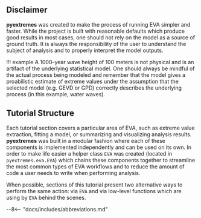 ## Disclaimer
**pyextremes** was created to make the process of running EVA simpler
and faster. While the project is built with reasonable defaults which produce
good results in most cases, one should not rely on the model as a source
of ground truth. It is always the responsibility of the user to understand
the subject of analysis and to properly interpret the model outputs.

!!! example
    A 1000-year wave height of 100 meters is not physical and
    is an artifact of the underlying statistical model.
    One should always be mindful of the actual process being modeled and
    remember that the model gives a proabilistic estimate of extreme values
    under the assumption that the selected model (e.g. GEVD or GPD)
    correctly describes the underlying process (in this example, water waves).

## Tutorial Structure
Each tutorial section covers a particular area of EVA, such as extreme value
extraction, fitting a model, or summarizing and visualizing analysis results.
**pyextremes** was built in a modular fashion where each of these components
is implemented independently and can be used on its own. In order to make life easier
a helper class `EVA` was created (located in `pyextremes.eva.EVA`) which chains these
components together to streamline the most common types of EVA workflows and to reduce
the amount of code a user needs to write when performing analysis.

When possible, sections of this tutorial present two alternative ways to perform the
same action: via `EVA` and via low-level functions which are using by `EVA` behind the
scenes.

--8<-- "docs/includes/abbreviations.md"
